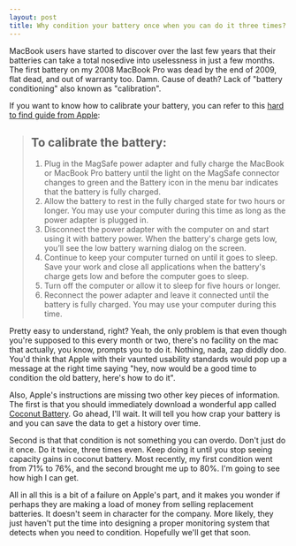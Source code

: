 ```yaml
---
layout: post
title: Why condition your battery once when you can do it three times?
---
```

<p>MacBook users have started to discover over the last few years that their batteries can take a total nosedive into uselessness in just a few months. The first battery on my 2008 MacBook Pro was dead by the end of 2009, flat dead, and out of warranty too. Damn. Cause of death? Lack of "battery conditioning" also known as "calibration".</p><p>If you want to know how to calibrate your battery, you can refer to this <a href="http://docs.info.apple.com/article.html?path=mac/10.4/en/mh2339.html">hard to find guide from Apple</a>:</p><blockquote>            <h2>To calibrate the battery:</h2>            <ol><li>Plug in the MagSafe power adapter and fully charge the MacBook or MacBook Pro battery until the light on the MagSafe connector changes to green and the Battery icon in the menu bar indicates that the battery is fully charged.  </li><li>Allow the battery to rest in the fully charged state for two hours or longer. You may use your computer during this time as long as the power adapter is plugged in.  </li><li>Disconnect the power adapter with the computer on and start using it with battery power. When the battery's charge gets low, you&rsquo;ll see the low battery warning dialog on the screen.  </li><li>Continue to keep your computer turned on until it goes to sleep. Save your work and close all applications when the battery's charge gets low and before the computer goes to sleep.  </li><li>Turn off the computer or allow it to sleep for five hours or longer.</li><li>Reconnect the power adapter and leave it connected until the battery is fully charged. You may use your computer during this time.  </li></ol>         </blockquote><p>Pretty easy to understand, right? Yeah, the only problem is that even though you're supposed to this every month or two, there's no facility on the mac that actually, you know, prompts you to do it. Nothing, nada, zap diddly doo. You'd think that Apple with their vaunted usability standards would pop up a message at the right time saying "hey, now would be a good time to condition the old battery, here's how to do it".</p><p>Also, Apple's instructions are missing two other key pieces of information. The first is that you should immediately download a wonderful app called <a href="http://www.coconut-flavour.com/coconutbattery/">Coconut Battery</a>. Go ahead, I'll wait. It will tell you how crap your battery is and you can save the data to get a history over time.</p><p>Second is that that condition is not something you can overdo. Don't just do it once. Do it twice, three times even. Keep doing it until you stop seeing&#160; capacity gains in coconut battery. Most recently, my first condition went from 71% to 76%, and the second brought me up to 80%. I'm going to see how high I can get.</p><p>All in all this is a bit of a failure on Apple's part, and it makes you wonder if perhaps they are making a load of money from selling replacement batteries. It doesn't seem in character for the company. More likely, they just haven't put the time into designing a proper monitoring system that detects when you need to condition. Hopefully we'll get that soon.</p>
